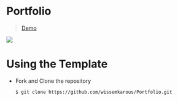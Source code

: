 # Portfolio

> [Demo](https://wissemkarous.github.io/Portfolio/)

<img src="particle_demo/particle_demo.png"/>

# Using the Template

  - Fork and Clone the repository

    ```
    $ git clone https://github.com/wissemkarous/Portfolio.git
    ```
 
 
   


